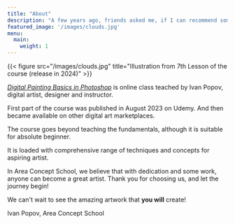 ```yaml
---
title: "About"
description: "A few years ago, friends asked me, if I can recommend something good about digital painting for beginners. I started to search and found most of content was either too hard or too simple. And the idea to bring something new to the public was born."
featured_image: '/images/clouds.jpg'
menu:
  main:
    weight: 1
---
```

{{< figure src="/images/clouds.jpg" title="Illustration from 7th Lesson of the course (release in 2024)" >}}

[_Digital Painting Basics in Photoshop_](https://www.udemy.com/course/digital-painting-basics-in-adobe-photoshop/?couponCode=SUPERPRICE2000) is online class teached by Ivan Popov, digital artist, designer and instructor.

First part of the course was published in August 2023 on Udemy. And then became available on other digital art marketplaces.

The course goes beyond teaching the fundamentals, although it is suitable for absolute beginner.

It is loaded with comprehensive range of techniques and concepts for aspiring artist.

In Area Concept School, we believe that with dedication and some work, anyone can become a great artist. Thank you for choosing us, and let the journey begin!

We can't wait to see the amazing artwork that **you will** create!



Ivan Popov,
Area Concept School